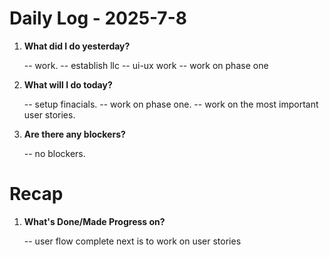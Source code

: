# Daily Log - 2025-7-8

1. **What did I do yesterday?**

   -- work.
   -- establish llc
   -- ui-ux work
   -- work on phase one

2. **What will I do today?**
   
   -- setup finacials.
   -- work on phase one.
   -- work on the most important user stories.
   

3. **Are there any blockers?**

   -- no blockers.

# Recap

1. **What's Done/Made Progress on?** 

   -- user flow complete next is to work on user stories

<!--
   git add .; git commit -m "daily stand-up"; git push;
   git add .; git commit -m "daily close"; git push;
-->